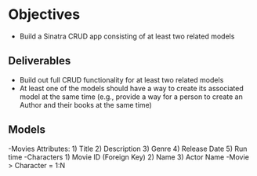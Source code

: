 # Objectives
- Build a Sinatra CRUD app consisting of at least two related models

## Deliverables

- Build out full CRUD functionality for at least two related models
- At least one of the models should have a way to create its associated model at the same time (e.g., provide a way for a person to create an Author and their books at the same time)

## Models
-Movies
	Attributes:
	1) Title
	2) Description
	3) Genre
	4) Release Date
	5) Run time
-Characters
	1) Movie ID (Foreign Key)
	2) Name
	3) Actor Name
-Movie > Character = 1:N
